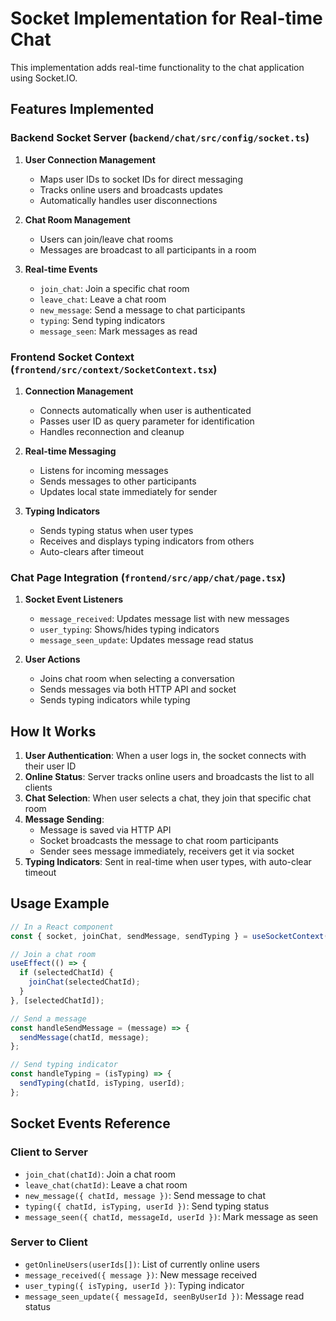 # Socket Implementation for Real-time Chat

This implementation adds real-time functionality to the chat application using Socket.IO.

## Features Implemented

### Backend Socket Server (`backend/chat/src/config/socket.ts`)

1. **User Connection Management**
   - Maps user IDs to socket IDs for direct messaging
   - Tracks online users and broadcasts updates
   - Automatically handles user disconnections

2. **Chat Room Management**
   - Users can join/leave chat rooms
   - Messages are broadcast to all participants in a room

3. **Real-time Events**
   - `join_chat`: Join a specific chat room
   - `leave_chat`: Leave a chat room
   - `new_message`: Send a message to chat participants
   - `typing`: Send typing indicators
   - `message_seen`: Mark messages as read

### Frontend Socket Context (`frontend/src/context/SocketContext.tsx`)

1. **Connection Management**
   - Connects automatically when user is authenticated
   - Passes user ID as query parameter for identification
   - Handles reconnection and cleanup

2. **Real-time Messaging**
   - Listens for incoming messages
   - Sends messages to other participants
   - Updates local state immediately for sender

3. **Typing Indicators**
   - Sends typing status when user types
   - Receives and displays typing indicators from others
   - Auto-clears after timeout

### Chat Page Integration (`frontend/src/app/chat/page.tsx`)

1. **Socket Event Listeners**
   - `message_received`: Updates message list with new messages
   - `user_typing`: Shows/hides typing indicators
   - `message_seen_update`: Updates message read status

2. **User Actions**
   - Joins chat room when selecting a conversation
   - Sends messages via both HTTP API and socket
   - Sends typing indicators while typing

## How It Works

1. **User Authentication**: When a user logs in, the socket connects with their user ID
2. **Online Status**: Server tracks online users and broadcasts the list to all clients
3. **Chat Selection**: When user selects a chat, they join that specific chat room
4. **Message Sending**: 
   - Message is saved via HTTP API
   - Socket broadcasts the message to chat room participants
   - Sender sees message immediately, receivers get it via socket
5. **Typing Indicators**: Sent in real-time when user types, with auto-clear timeout

## Usage Example

```typescript
// In a React component
const { socket, joinChat, sendMessage, sendTyping } = useSocketContext();

// Join a chat room
useEffect(() => {
  if (selectedChatId) {
    joinChat(selectedChatId);
  }
}, [selectedChatId]);

// Send a message
const handleSendMessage = (message) => {
  sendMessage(chatId, message);
};

// Send typing indicator
const handleTyping = (isTyping) => {
  sendTyping(chatId, isTyping, userId);
};
```

## Socket Events Reference

### Client to Server
- `join_chat(chatId)`: Join a chat room
- `leave_chat(chatId)`: Leave a chat room
- `new_message({ chatId, message })`: Send message to chat
- `typing({ chatId, isTyping, userId })`: Send typing status
- `message_seen({ chatId, messageId, userId })`: Mark message as seen

### Server to Client
- `getOnlineUsers(userIds[])`: List of currently online users
- `message_received({ message })`: New message received
- `user_typing({ isTyping, userId })`: Typing indicator
- `message_seen_update({ messageId, seenByUserId })`: Message read status